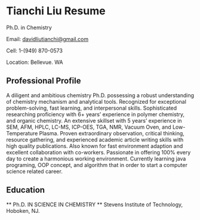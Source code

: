 # Tianchi Liu Resume

Ph.D. in Chemistry

Email: davidliutianchi@gmail.com

Cell: 1-(949) 870-0573

Location: Bellevue. WA

## Professional Profile

A diligent and ambitious chemistry Ph.D. possessing a robust understanding of chemistry mechanism and analytical tools. 
Recognized for exceptional problem-solving, fast learning, and interpersonal skills. 
Sophisticated researching proficiency with 6+ years’ experience in polymer chemistry, and organic chemistry. 
An extensive skillset with 5 years’ experience in SEM, AFM, HPLC, LC-MS, ICP-OES, TGA, NMR, Vacuum Oven, and Low-Temperature Plasma. 
Proven extraordinary observation, critical thinking, resource gathering, and experienced academic article writing skills 
with high quality publications. Also known for fast environment adaption and excellent collaboration with co-workers. 
Passionate in offering 100% every day to create a harmonious working environment. 
Currently learning java programing, OOP concept, and algorithm that in order to start a computer science related career. 

## Education

** Ph.D. IN SCIENCE IN CHEMISTRY ** Stevens Institute of Technology, Hoboken, NJ.

